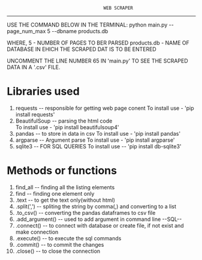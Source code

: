                                         WEB SCRAPER
----------------------------------------------------------------------------------------------------------
USE THE COMMAND BELOW IN THE TERMINAL:
  python main.py --page_num_max 5 --dbname products.db

WHERE,
5 - NUMBER OF PAGES TO BER PARSED
products.db - NAME OF DATABASE IN EHICH THE SCRAPED DAT IS TO BE ENTERED

UNCOMMENT THE LINE NUMBER 65 IN 'main.py' TO SEE THE SCRAPED DATA IN A '.csv' FILE.


# Libraries used
1. requests -- responsible for getting web page conent
    To install use - 'pip install requests'
2. BeautifulSoup -- parsing the html code  
    To install use - 'pip install beautifulsoup4'
3. pandas -- to store in data in csv
    To install use - 'pip install pandas'
4. argparse -- Argument parse 
    To install use - 'pip install argparse'
5. sqlite3 -- FOR SQL QUERIES
    To install use -- 'pip install db-sqlite3'


# Methods or functions
1. find_all -- finding all the listing elements
2. find -- finding one element only
3. .text -- to get the text only(without html)
4. .split(',') -- spliting the string by comma(,) and converting to a list
5. .to_csv() -- converting the pandas dataframes to csv file
6. .add_argument() -- used to add argument in command line
--SQL--
7. .connect() --  to connect with database or create file, if not exist and make connection
8. .execute() -- to execute the sql commands 
9. .commit() -- to commit the changes
10. .close() -- to close the connection

 

